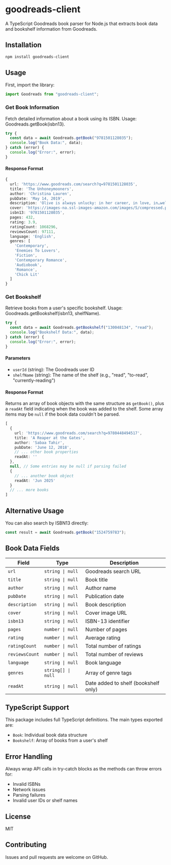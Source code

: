 # goodreads-client

A TypeScript Goodreads book parser for Node.js that extracts book data and bookshelf information from Goodreads.

## Installation

```bash
npm install goodreads-client
```

## Usage

First, import the library:

```typescript
import Goodreads from "goodreads-client";
```

### Get Book Information

Fetch detailed information about a book using its ISBN.
Usage: Goodreads.getBook(isbn13).

```typescript
try {
  const data = await Goodreads.getBook("9781501128035");
  console.log("Book Data:", data);
} catch (error) {
  console.log("Error:", error);
}
```

#### Response Format

```typescript
{
  url: 'https://www.goodreads.com/search?q=9781501128035',
  title: 'The Unhoneymooners',
  author: 'Christina Lauren',
  pubDate: 'May 14, 2019',
  description: 'Olive is always unlucky: in her career, in love, in…well, everything...',
  cover: 'https://images-na.ssl-images-amazon.com/images/S/compressed.photo.goodreads.com/books/1548201335i/42201431.jpg',
  isbn13: '9781501128035',
  pages: 432,
  rating: 3.9,
  ratingCount: 1068296,
  reviewsCount: 97111,
  language: 'English',
  genres: [
    'Contemporary',
    'Enemies To Lovers',
    'Fiction',
    'Contemporary Romance',
    'Audiobook',
    'Romance',
    'Chick Lit'
  ]
}
```

### Get Bookshelf

Retrieve books from a user's specific bookshelf.
Usage: Goodreads.getBookshelf(isbn13, shelfName).

```typescript
try {
  const data = await Goodreads.getBookshelf("130048134", "read");
  console.log("Bookshelf Data:", data);
} catch (error) {
  console.log("Error:", error);
}
```

#### Parameters

- `userId` (string): The Goodreads user ID
- `shelfName` (string): The name of the shelf (e.g., "read", "to-read", "currently-reading")

#### Response Format

Returns an array of book objects with the same structure as `getBook()`, plus a `readAt` field indicating when the book was added to the shelf. Some array items may be `null` if the book data couldn't be parsed.

```typescript
[
  {
    url: 'https://www.goodreads.com/search?q=9780448494517',
    title: 'A Reaper at the Gates',
    author: 'Sabaa Tahir',
    pubDate: 'June 12, 2018',
    // ... other book properties
    readAt: ''
  },
  null, // Some entries may be null if parsing failed
  {
    // ... another book object
    readAt: 'Jun 2025'
  }
  // ... more books
]
```

## Alternative Usage

You can also search by ISBN13 directly:

```typescript
const result = await Goodreads.getBook("1524759783");
```

## Book Data Fields

| Field | Type | Description |
|-------|------|-------------|
| `url` | `string \| null` | Goodreads search URL |
| `title` | `string \| null` | Book title |
| `author` | `string \| null` | Author name |
| `pubDate` | `string \| null` | Publication date |
| `description` | `string \| null` | Book description |
| `cover` | `string \| null` | Cover image URL |
| `isbn13` | `string \| null` | ISBN-13 identifier |
| `pages` | `number \| null` | Number of pages |
| `rating` | `number \| null` | Average rating |
| `ratingCount` | `number \| null` | Total number of ratings |
| `reviewsCount` | `number \| null` | Total number of reviews |
| `language` | `string \| null` | Book language |
| `genres` | `string[] \| null` | Array of genre tags |
| `readAt` | `string \| null` | Date added to shelf (bookshelf only) |

## TypeScript Support

This package includes full TypeScript definitions. The main types exported are:

- `Book`: Individual book data structure
- `Bookshelf`: Array of books from a user's shelf

## Error Handling

Always wrap API calls in try-catch blocks as the methods can throw errors for:
- Invalid ISBNs
- Network issues
- Parsing failures
- Invalid user IDs or shelf names

## License

MIT

## Contributing

Issues and pull requests are welcome on GitHub.
